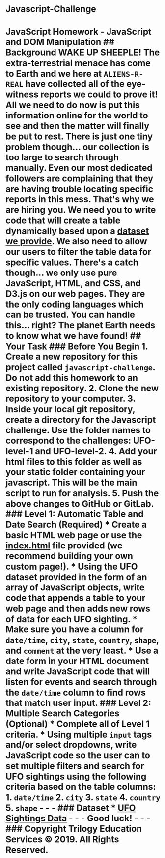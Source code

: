 # Javascript-Challenge
# JavaScript Homework - JavaScript and DOM Manipulation  ## Background  WAKE UP SHEEPLE! The extra-terrestrial menace has come to Earth and we here at `ALIENS-R-REAL` have collected all of the eye-witness reports we could to prove it! All we need to do now is put this information online for the world to see and then the matter will finally be put to rest.  There is just one tiny problem though... our collection is too large to search through manually. Even our most dedicated followers are complaining that they are having trouble locating specific reports in this mess.  That's why we are hiring you. We need you to write code that will create a table dynamically based upon a [dataset we provide](StarterCode/static/js/data.js). We also need to allow our users to filter the table data for specific values. There's a catch though... we only use pure JavaScript, HTML, and CSS, and D3.js on our web pages. They are the only coding languages which can be trusted.  You can handle this... right? The planet Earth needs to know what we have found!  ## Your Task  ### Before You Begin  1. Create a new repository for this project called `javascript-challenge`. **Do not add this homework to an existing repository**.  2. Clone the new repository to your computer.  3. Inside your local git repository, create a directory for the Javascript challenge. Use the folder names to correspond to the challenges: **UFO-level-1** and **UFO-level-2**.  4. Add your **html** files to this folder as well as your static folder containing your javascript. This will be the main script to run for analysis.  5. Push the above changes to GitHub or GitLab.  ### Level 1: Automatic Table and Date Search (Required)  * Create a basic HTML web page or use the [index.html](StarterCode/index.html) file provided (we recommend building your own custom page!).  * Using the UFO dataset provided in the form of an array of JavaScript objects, write code that appends a table to your web page and then adds new rows of data for each UFO sighting.    * Make sure you have a column for `date/time`, `city`, `state`, `country`, `shape`, and `comment` at the very least.  * Use a date form in your HTML document and write JavaScript code that will listen for events and search through the `date/time` column to find rows that match user input.  ### Level 2: Multiple Search Categories (Optional)  * Complete all of Level 1 criteria.  * Using multiple `input` tags and/or select dropdowns, write JavaScript code so the user can to set multiple filters and search for UFO sightings using the following criteria based on the table columns:    1. `date/time`   2. `city`   3. `state`   4. `country`   5. `shape`  - - -  ### Dataset  * [UFO Sightings Data](StarterCode/static/js/data.js)  - - -  **Good luck!**  - - -  ### Copyright  Trilogy Education Services © 2019. All Rights Reserved.
